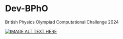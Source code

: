 # Dev-BPhO
British Physics Olympiad Computational Challenge 2024

[![IMAGE ALT TEXT HERE](https://img.youtube.com/vi/QjvSyWX8ofME/0.jpg)](https://www.youtube.com/watch?v=QjvSyWX8ofM)
